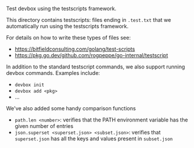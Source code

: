 Test devbox using the testscripts framework.

This directory contains testscripts: files ending in `.test.txt` that we
automatically run using the testscripts framework.

For details on how to write these types of files see:
+ https://bitfieldconsulting.com/golang/test-scripts
+ https://pkg.go.dev/github.com/rogpeppe/go-internal/testscript

In addition to the standard testscript commands, we also support running devbox
commands. Examples include:
+ `devbox init`
+ `devbox add <pkg>`
+ ...

We've also added some handy comparison functions
+ `path.len <number>`: verifies that the PATH environment variable has the given number of entries
+ `json.superset <superset.json> <subset.json>`: verifies that `superset.json` has all the keys and values present in `subset.json`
